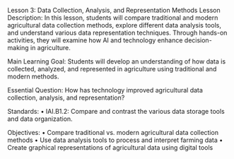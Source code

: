 Lesson 3: Data Collection, Analysis, and Representation Methods
Lesson Description:
In this lesson, students will compare traditional and modern agricultural data collection methods, explore different data analysis tools, and understand various data representation techniques. Through hands-on activities, they will examine how AI and technology enhance decision-making in agriculture.  

Main Learning Goal:
Students will develop an understanding of how data is collected, analyzed, and represented in agriculture using traditional and modern methods.  

Essential Question:
How has technology improved agricultural data collection, analysis, and representation? 

Standards:
•	IAI.B1.2: Compare and contrast the various data storage tools and data organization.

Objectives:
•	Compare traditional vs. modern agricultural data collection methods 
•	Use data analysis tools to process and interpret farming data 
•	Create graphical representations of agricultural data using digital tools



